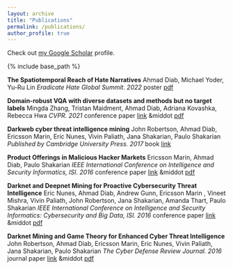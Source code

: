 ```yaml
---
layout: archive
title: "Publications"
permalink: /publications/
author_profile: true
---
```


Check out [my Google Scholar](https://scholar.google.com/citations?user=Ig6OwEsAAAAJ&hl=en&oi=ao) profile.


{% include base_path %}

**The Spatiotemporal Reach of Hate Narratives**
Ahmad Diab, Michael Yoder, Yu-Ru Lin
*Eradicate Hate Global Summit. 2022*
<span>poster</span> [pdf](files/EHGS_poster.pdf)

**Domain-robust VQA with diverse datasets and methods but no target labels**
Mingda Zhang, Tristan Maidment, Ahmad Diab, Adriana Kovashka, Rebecca Hwa
*CVPR. 2021*
<span>conference paper</span> [link](https://arxiv.org/abs/2103.15974v1) &middot [pdf](files/VQA.pdf)

**Darkweb cyber threat intelligence mining**
John Robertson, Ahmad Diab, Ericsson Marin, Eric Nunes, Vivin Paliath, Jana Shakarian, Paulo Shakarian
*Published by Cambridge University Press. 2017*
<span>book</span> [link](https://www.amazon.com/Darkweb-Cyber-Threat-Intelligence-Mining/dp/1107185777/ref=sr_1_1?crid=2TU4EKFID7UKX&keywords=John+Robertson%2C+Ahmad+Diab%2C+Ericsson+Marin%2C+Eric+Nunes%2C+Vivin+Paliath%2C+Jana+Shakarian%2C+Paulo+Shakarian&qid=1671844335&sprefix=john+robertson%2C+ahmad+diab%2C+ericsson+marin%2C+eric+nunes%2C+vivin+paliath%2C+jana+shakarian%2C+paulo+shakarian%2Caps%2C126&sr=8-1&ufe=app_do%3Aamzn1.fos.006c50ae-5d4c-4777-9bc0-4513d670b6bc)

**Product Offerings in Malicious Hacker Markets**
Ericsson Marin, Ahmad Diab, Paulo Shakarian
*IEEE International Conference on Intelligence and Security Informatics, ISI. 2016*
<span>conference paper</span> [link](https://arxiv.org/pdf/1607.07903.pdf) &middot [pdf](files/product_offering.pdf)

**Darknet and Deepnet Mining for Proactive Cybersecurity Threat Intelligence**
Eric Nunes, Ahmad Diab, Andrew Gunn, Ericsson Marin , Vineet Mishra, Vivin Paliath, John Robertson, Jana Shakarian, Amanda Thart, Paulo Shakarian
*IEEE International Conference on Intelligence and Security Informatics: Cybersecurity and Big Data, ISI. 2016*
<span>conference paper</span> [link](https://arxiv.org/abs/1607.08583) &middot [pdf](files/darknet_mining.pdf)

**Darknet Mining and Game Theory for Enhanced Cyber Threat Intelligence**
John Robertson, Ahmad Diab, Ericsson Marin, Eric Nunes, Vivin Paliath, Jana Shakarian, Paulo Shakarian
*The Cyber Defense Review Journal. 2016*
<span>journal paper</span> [link](https://cyberdefensereview.army.mil/Portals/6/Documents/CDR%20Journal%20Articles/Darknet_Mining_and_Game_Theory_Robertson_et_al.pdf?ver=2018-08-01-090210-620) &middot [pdf](files/Game_Theory.pdf)
